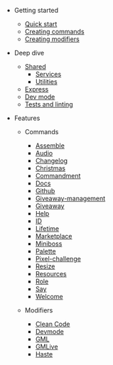 * Getting started

  * [Quick start](/getting-started/quick-start.md)
  * [Creating commands](/getting-started/creating-commands.md)
  * [Creating modifiers](/getting-started/creating-modifiers.md)

* Deep dive

  * [Shared](/deep-dive/shared.md)
    * [Services](/deep-dive/services.md)
    * [Utilities](/deep-dive/utilities.md)
  * [Express](/deep-dive/express.md)
  * [Dev mode](/deep-dive/dev-mode.md)
  * [Tests and linting](/deep-dive/testing.md)

* Features

  * Commands

    * [Assemble](/features/commands/assemble.md)
    * [Audio](/features/commands/audio.md)
    * [Changelog](/features/commands/changelog.md)
    * [Christmas](/features/commands/christmas.md)
    * [Commandment](/features/commands/commandment.md)
    * [Docs](/features/commands/docs.md)
    * [Github](/features/commands/github.md)
    * [Giveaway-management](/features/commands/giveaway-management.md)
    * [Giveaway](/features/commands/giveaway.md)
    * [Help](/features/commands/help.md)
    * [ID](/features/commands/id.md)
    * [Lifetime](/features/commands/lifetime.md)
    * [Marketplace](/features/commands/marketplace.md)
    * [Miniboss](/features/commands/miniboss.md)
    * [Palette](/features/commands/palette.md)
    * [Pixel-challenge](/features/commands/pixel-challenge.md)
    * [Resize](/features/commands/resize.md)
    * [Resources](/features/commands/resources.md)
    * [Role](/features/commands/role-control.md)
    * [Say](/features/commands/say.md)
    * [Welcome](/features/commands/welcome.md)

  * Modifiers

    * [Clean Code](/features/modifiers/clean-code.md)
    * [Devmode](/features/modifiers/devmode.md)
    * [GML](/features/modifiers/gml.md)
    * [GMLive](/features/modifiers/gmlive.md)
    * [Haste](/features/modifiers/haste.md)
